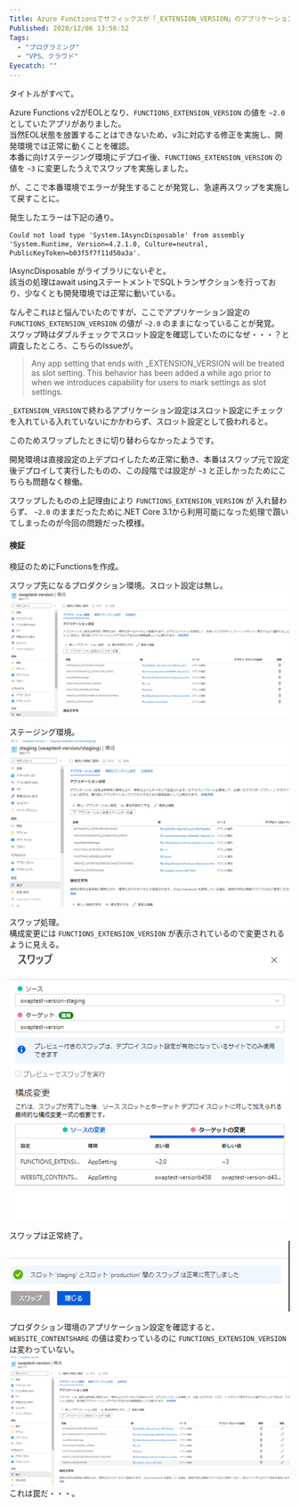 ```yaml
---
Title: Azure Functionsでサフィックスが「_EXTENSION_VERSION」のアプリケーション設定はスワップ対象外？
Published: 2020/12/06 13:56:52
Tags:
  - "プログラミング"
  - "VPS、クラウド"
Eyecatch: ""
---
```

タイトルがすべて。  

<?# OEmbed "https://blog.shibayan.jp/entry/20200715/1594822678" /?>

Azure Functions v2がEOLとなり、`FUNCTIONS_EXTENSION_VERSION` の値を `~2.0` としていたアプリがありました。  
当然EOL状態を放置することはできないため、v3に対応する修正を実施し、開発環境では正常に動くことを確認。  
本番に向けステージング環境にデプロイ後、`FUNCTIONS_EXTENSION_VERSION` の値を `~3` に変更したうえでスワップを実施しました。  

が、ここで本番環境でエラーが発生することが発覚し、急遽再スワップを実施して戻すことに。  

発生したエラーは下記の通り。  
```
Could not load type 'System.IAsyncDisposable' from assembly 'System.Runtime, Version=4.2.1.0, Culture=neutral, PublicKeyToken=b03f5f7f11d50a3a'.
```

IAsyncDisposable がライブラリにないぞと。  
該当の処理はawait usingステートメントでSQLトランザクションを行っており、少なくとも開発環境では正常に動いている。  



<?# OEmbed "https://smdn.jp/programming/dotnet-samplecodes/disposing/fb04ff1b0bc911eb97288f27619b2bb2/" /?>



なんぞこれはと悩んでいたのですが、ここでアプリケーション設定の `FUNCTIONS_EXTENSION_VERSION` の値が `~2.0` のままになっていることが発覚。  
スワップ時はダブルチェックでスロット設定を確認していたのになぜ・・・？と調査したところ、こちらのIssueが。  



<?# OEmbed "https://github.com/Azure/Azure-Functions/issues/925" /?>

>Any app setting that ends with _EXTENSION_VERSION will be treated as slot setting. This behavior has been added a while ago prior to when we introduces capability for users to mark settings as slot settings.  

`_EXTENSION_VERSION`で終わるアプリケーション設定はスロット設定にチェックを入れている入れていないにかかわらず、スロット設定として扱われると。  

このためスワップしたときに切り替わらなかったようです。  

開発環境は直接設定の上デプロイしたため正常に動き、本番はスワップ元で設定後デプロイして実行したものの、この段階では設定が `~3` と正しかったためにこちらも問題なく稼働。  

スワップしたものの上記理由により `FUNCTIONS_EXTENSION_VERSION` が 入れ替わらず、 `~2.0` のままだったために.NET Core 3.1から利用可能になった処理で躓いてしまったのが今回の問題だった模様。  

#### 検証
検証のためにFunctionsを作成。

スワップ先になるプロダクション環境。スロット設定は無し。  
![](20201206134306.png) 

ステージング環境。
![](20201206134351.png) 

スワップ処理。  
構成変更には `FUNCTIONS_EXTENSION_VERSION` が表示されているので変更されるように見える。  
![](20201206134656.png) 

スワップは正常終了。  
 ![](20201206135108.png) 

プロダクション環境のアプリケーション設定を確認すると、 `WEBSITE_CONTENTSHARE` の値は変わっているのに `FUNCTIONS_EXTENSION_VERSION` は変わっていない。  
![](20201206135529.png) 
これは罠だ・・・。
